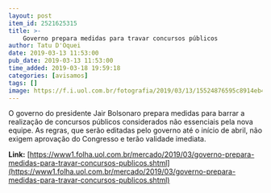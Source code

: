 ```yaml
---
layout: post
item_id: 2521625315
title: >-
    Governo prepara medidas para travar concursos públicos
author: Tatu D'Oquei
date: 2019-03-13 11:53:00
pub_date: 2019-03-13 11:53:00
time_added: 2019-03-18 19:59:18
categories: [avisamos]
tags: []
image: https://f.i.uol.com.br/fotografia/2019/03/13/15524876595c8914eb42e0d_1552487659_3x2_rt.jpg
---
```


O governo do presidente Jair Bolsonaro prepara medidas para barrar a realização de concursos públicos considerados não essenciais pela nova equipe. As regras, que serão editadas pelo governo até o início de abril, não exigem aprovação do Congresso e terão validade imediata.

**Link:** [https://www1.folha.uol.com.br/mercado/2019/03/governo-prepara-medidas-para-travar-concursos-publicos.shtml](https://www1.folha.uol.com.br/mercado/2019/03/governo-prepara-medidas-para-travar-concursos-publicos.shtml)

